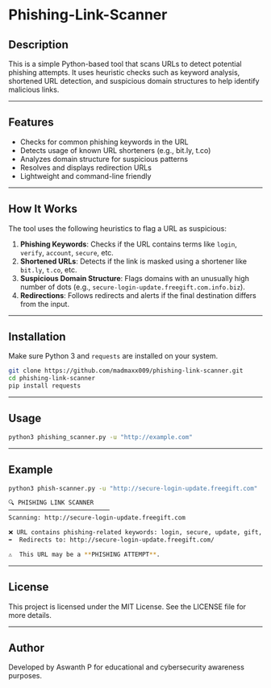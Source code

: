 # Phishing-Link-Scanner

## Description  
This is a simple Python-based tool that scans URLs to detect potential phishing attempts. It uses heuristic checks such as keyword analysis, shortened URL detection, and suspicious domain structures to help identify malicious links.

---

## Features  
-  Checks for common phishing keywords in the URL  
-  Detects usage of known URL shorteners (e.g., bit.ly, t.co)  
-  Analyzes domain structure for suspicious patterns  
-  Resolves and displays redirection URLs  
-  Lightweight and command-line friendly

---

## How It Works  
The tool uses the following heuristics to flag a URL as suspicious:

1. **Phishing Keywords**: Checks if the URL contains terms like `login`, `verify`, `account`, `secure`, etc.  
2. **Shortened URLs**: Detects if the link is masked using a shortener like `bit.ly`, `t.co`, etc.  
3. **Suspicious Domain Structure**: Flags domains with an unusually high number of dots (e.g., `secure-login-update.freegift.com.info.biz`).  
4. **Redirections**: Follows redirects and alerts if the final destination differs from the input.

---

## Installation  
Make sure Python 3 and `requests` are installed on your system.

```bash
git clone https://github.com/madmaxx009/phishing-link-scanner.git
cd phishing-link-scanner
pip install requests
```

----

## Usage
```bash
python3 phishing_scanner.py -u "http://example.com"
```

---

## Example
```bash
python3 phish-scanner.py -u "http://secure-login-update.freegift.com"                        

🔍 PHISHING LINK SCANNER
────────────────────────────
Scanning: http://secure-login-update.freegift.com

❌ URL contains phishing-related keywords: login, secure, update, gift, free
➡  Redirects to: http://secure-login-update.freegift.com/

⚠  This URL may be a **PHISHING ATTEMPT**.
```

---

## License
This project is licensed under the MIT License. See the LICENSE file for more details.


----

## Author
Developed by Aswanth P for educational and cybersecurity awareness purposes.
